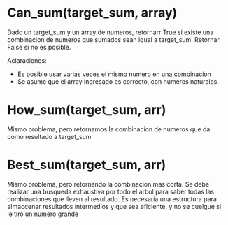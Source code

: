 # Can_sum(target_sum, array)

Dado un target_sum y un array de numeros, retornarr True si existe una combinacion de numeros que sumados sean igual a target_sum. Retornar False si no es posible.

Aclaraciones:
- Es posible usar varias veces el mismo numero en una combinacion
- Se asume que el array ingresado es correcto, con numeros naturales.


# How_sum(target_sum, arr)

Mismo problema, pero retornamos la combinacion de numeros que da como resultado a target_sum

# Best_sum(target_sum, arr)

Mismo problema, pero retornando la combinacion mas corta. Se debe realizar una busqueda exhaustiva por todo el arbol para saber todas las combinaciones que lleven al resultado. Es necesaria una estructura para almaccenar resultados intermedios y que sea eficiente, y no se cuelgue si le tiro un numero grande
